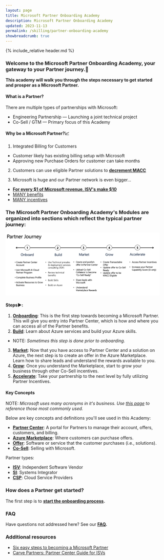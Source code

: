 ```yaml
---
layout: page
title: Microsoft Partner Onboarding Academy
description: Microsoft Partner Onboarding Academy
updated: 2023-11-13
permalink: /skilling/partner-onboarding-academy
showbreadcrumb: true
---
```

{% include_relative header.md %}

### Welcome to the Microsoft Partner Onboarding Academy, your gateway to your Partner journey.🔗

**This academy will walk you through the steps necessary to get started and prosper as a Microsoft Partner.**

#### What is a Partner?

There are multiple types of partnerships with Microsoft:
* Engineering Partnership — Launching a joint technical project
* Co-Sell / GTM — Primary focus of this Academy

#### Why be a Microsoft Partner?📈

1. Integrated Billing for Customers
  * Customer likely has existing billing setup with Microsoft
  * Approving new Purchase Orders for customer can take months


2.  Customers can use eligible Partner solutions to **[decrement MACC](https://learn.microsoft.com/en-us/azure/cost-management-billing/manage/track-consumption-commitment?tabs=portal)**

3. Microsoft is huge and our Partner network is even bigger...
  * **[For every $1 of Microsoft revenue, ISV's make $10](https://blogs.partner.microsoft.com/partner/microsoft-ecosystem-value-new-data-reveals-partner-paths-to-profitability-and-growth/)**
  * [MANY benefits](https://learn.microsoft.com/en-us/partner-center/manage-your-partner-network-benefits)
  * [MANY incentives](https://partner.microsoft.com/en-us/partnership/partner-incentives)

### The Microsoft Partner Onboarding Academy's **Modules** are organized into sections which reflect the typical partner journey:

![](../../assets/../../assets/partner-onboarding/partner-journey.png)

#### Steps▶️:

1. **[Onboarding](/PartnerResources/skilling/partner-onboarding-academy/onboard)**: This is the first step towards becoming a Microsoft Partner. This will give you entry into Partner Center, which is how and where you can access all of the Partner benefits.
2. **[Build](/PartnerResources/skilling/partner-onboarding-academy/build)**: Learn about Azure services and build your Azure skills.
  * NOTE: *Sometimes this step is done prior to onboarding.*
3. **[Market](/PartnerResources/skilling/partner-onboarding-academy/market)**: Now that you have access to Partner Center and a solution on Azure, the next step is to create an offer in the Azure Marketplace. Learn how to share leads and understand the rewards available to you.
4. **[Grow](/PartnerResources/skilling/partner-onboarding-academy/grow)**: Once you understand the Marketplace, start to grow your business through other Co-Sell incentives.
5. **[Accelerate](/PartnerResources/skilling/partner-onboarding-academy/accelerate)**: Take your partnership to the next level by fully utilizing Partner Incentives.

#### Key Concepts

NOTE: *Microsoft uses many acronyms in it's business. Use [this page](/PartnerResources/skilling/partner-onboarding-academy/acronyms) to reference those most commonly used.*

Below are key concepts and definitions you'll see used in this Academy: 

* **[Partner Center](https://learn.microsoft.com/en-us/partner-center/overview)**: A portal for Partners to manage their account, offers, customers, and billing.
* **[Azure Marketplace](https://azuremarketplace.microsoft.com/en-US/)**: Where customers can purchase offers.
* **[Offer](https://learn.microsoft.com/en-us/partner-center/marketplace/publisher-guide-by-offer-type)**: Software or service that the customer purchases (i.e., solutions).
* **[Co-Sell](https://en.wikipedia.org/wiki/Cross-selling)**: Selling with Microsoft.
 
Partner types:

* **[ISV](https://en.wikipedia.org/wiki/Independent_software_vendor)**: Independent Software Vendor
* **[SI](https://en.wikipedia.org/wiki/Systems_integrator)**: Systems Integrator
* **[CSP](https://learn.microsoft.com/en-us/partner-center/enrolling-in-the-csp-program)**: Cloud Service Providers

### How does a Partner get started?

The first step is to **[start the onboarding process](/PartnerResources/skilling/partner-onboarding-academy/onboard).**

### FAQ

Have questions not addressed here? See our **[FAQ](/PartnerResources/skilling/partner-onboarding-academy/faq).**

### Additional resources

* [Six easy steps to becoming a Microsoft Partner](https://www.microsoft.com/en-us/americas-partner-blog/2023/06/15/six-easy-steps-to-becoming-a-microsoft-partner/)
* [Carve Partners: Partner Center Guide for ISVs](https://www.linkedin.com/posts/reis-barrie-13414656_carve-partner-center-guide-for-isvs-activity-7118183761975889920-xAII/)
